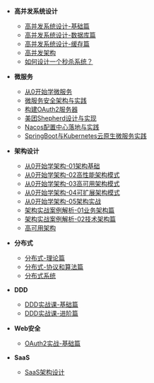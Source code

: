 <!-- docs/_sidebar.md -->

- **高并发系统设计**
  - [高并发系统设计-基础篇](C类/C01-高并发系统设计/[极客时间]-高并发系统设计-01基础篇.md)
  - [高并发系统设计-数据库篇](C类/C01-高并发系统设计/[极客时间]-高并发系统设计-02数据库篇.md)
  - [高并发系统设计-缓存篇](C类/C01-高并发系统设计/[极客时间]-高并发系统设计-03缓存篇.md)
  - [高并发架构](C类/C01-高并发系统设计/[advanced-java]-高并发架构.md)
  - [如何设计一个秒杀系统？](C类/C01-高并发系统设计/[极客时间]-如何设计一个秒杀系统？.md)

- **微服务**
  - [从0开始学微服务](C类/C02-微服务/[极客时间]-从0开始学微服务.md)
  - [微服务安全架构与实践](C类/C02-微服务/[极客时间]-01微服务安全架构与实践.md)
  - [构建OAuth2服务器](C类/C02-微服务/[极客时间]-08构建OAuth2服务器.md)
  - [美团Shepherd设计与实现](C类/C02-微服务/[美团]Shepherd设计与实现.md)
  - [Nacos配置中心落地与实践](C类/C02-微服务/BLOG-Nacos配置中心落地与实践.md)
  - [SpringBoot与Kubernetes云原生微服务实践](C类/C02-微服务/[极客时间]-SpringBoot与Kubernetes云原生微服务实践.md)

- **架构设计**
  - [从0开始学架构-01架构基础](C类/C03-架构设计/[极客时间]-从0开始学架构-01架构基础.md)
  - [从0开始学架构-02高性能架构模式](C类/C03-架构设计/[极客时间]-从0开始学架构-02高性能架构模式.md)
  - [从0开始学架构-03高可用架构模式](C类/C03-架构设计/[极客时间]-从0开始学架构-03高可用架构模式.md)
  - [从0开始学架构-04可扩展架构模式](C类/C03-架构设计/[极客时间]-从0开始学架构-04可扩展架构模式.md)
  - [从0开始学架构-05架构实战](C类/C03-架构设计/[极客时间]-从0开始学架构-05架构实战.md)
  - [架构实战案例解析-01业务架构篇](C类/C03-架构设计/[极客时间]-架构实战案例解析-01业务架构篇.md)
  - [架构实战案例解析-02技术架构篇](C类/C03-架构设计/[极客时间]-架构实战案例解析-02技术架构篇.md)
  - [高可用架构](C类/C03-架构设计/[advanced-java]-高可用架构.md)

- **分布式**
  - [分布式-理论篇](C类/C04-分布式/分布式-01理论篇.md)
  - [分布式-协议和算法篇](C类/C04-分布式/分布式-02协议和算法篇.md)
  - [分布式系统](C类/C04-分布式/[advanced-java]-分布式系统.md)

- **DDD**
  - [DDD实战课-基础篇](C类/C05-DDD/[极客时间]-DDD实战课-01基础篇.md)
  - [DDD实战课-进阶篇](C类/[极客时间]-DDD实战课-02进阶篇.md)

- **Web安全**
  - [OAuth2实战-基础篇](C类/C06-Web安全/[极客时间]-OAuth2实战-基础篇.md)

- **SaaS**
  - [SaaS架构设计](C类/C07-SaaS/SaaS架构设计.md)

